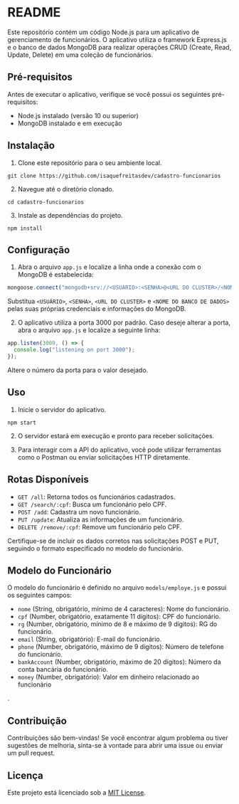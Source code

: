 # README

Este repositório contém um código Node.js para um aplicativo de gerenciamento de funcionários. O aplicativo utiliza o framework Express.js e o banco de dados MongoDB para realizar operações CRUD (Create, Read, Update, Delete) em uma coleção de funcionários.

## Pré-requisitos

Antes de executar o aplicativo, verifique se você possui os seguintes pré-requisitos:

- Node.js instalado (versão 10 ou superior)
- MongoDB instalado e em execução

## Instalação

1. Clone este repositório para o seu ambiente local.

```
git clone https://github.com/isaquefreitasdev/cadastro-funcionarios
```

2. Navegue até o diretório clonado.

```
cd cadastro-funcionarios
```

3. Instale as dependências do projeto.

```
npm install
```

## Configuração

1. Abra o arquivo `app.js` e localize a linha onde a conexão com o MongoDB é estabelecida:

```javascript
mongoose.connect("mongodb+srv://<USUÁRIO>:<SENHA>@<URL DO CLUSTER>/<NOME DO BANCO DE DADOS>")
```

Substitua `<USUÁRIO>`, `<SENHA>`, `<URL DO CLUSTER>` e `<NOME DO BANCO DE DADOS>` pelas suas próprias credenciais e informações do MongoDB.

2. O aplicativo utiliza a porta 3000 por padrão. Caso deseje alterar a porta, abra o arquivo `app.js` e localize a seguinte linha:

```javascript
app.listen(3000, () => {
  console.log("listening on port 3000");
});
```

Altere o número da porta para o valor desejado.

## Uso

1. Inicie o servidor do aplicativo.

```
npm start
```

2. O servidor estará em execução e pronto para receber solicitações.

3. Para interagir com a API do aplicativo, você pode utilizar ferramentas como o Postman ou enviar solicitações HTTP diretamente.

## Rotas Disponíveis

- `GET /all`: Retorna todos os funcionários cadastrados.
- `GET /search/:cpf`: Busca um funcionário pelo CPF.
- `POST /add`: Cadastra um novo funcionário.
- `PUT /update`: Atualiza as informações de um funcionário.
- `DELETE /remove/:cpf`: Remove um funcionário pelo CPF.

Certifique-se de incluir os dados corretos nas solicitações POST e PUT, seguindo o formato especificado no modelo do funcionário.

## Modelo do Funcionário

O modelo do funcionário é definido no arquivo `models/employe.js` e possui os seguintes campos:

- `nome` (String, obrigatório, mínimo de 4 caracteres): Nome do funcionário.
- `cpf` (Number, obrigatório, exatamente 11 dígitos): CPF do funcionário.
- `rg` (Number, obrigatório, mínimo de 8 e máximo de 9 dígitos): RG do funcionário.
- `email` (String, obrigatório): E-mail do funcionário.
- `phone` (Number, obrigatório, máximo de 9 dígitos): Número de telefone do funcionário.
- `bankAccount` (Number, obrigatório, máximo de 20 dígitos): Número da conta bancária do funcionário.
- `money` (Number, obrigatório): Valor em dinheiro relacionado ao funcionário

.

## Contribuição

Contribuições são bem-vindas! Se você encontrar algum problema ou tiver sugestões de melhoria, sinta-se à vontade para abrir uma issue ou enviar um pull request.

## Licença

Este projeto está licenciado sob a [MIT License](LICENSE).